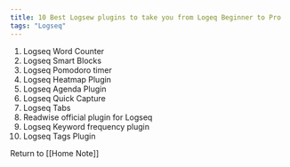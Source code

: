 ```yaml
---
title: 10 Best Logsew plugins to take you from Logeq Beginner to Pro
tags: "Logseq"
---
```


1. Logseq Word Counter
2. Logseq Smart Blocks
3. Logseq Pomodoro timer
4. Logseq Heatmap Plugin
5. Logseq Agenda Plugin
6. Logseq Quick Capture
7. Logseq Tabs
8. Readwise official plugin for Logseq
9. Logseq Keyword frequency plugin
10. Logseq Tags Plugin























Return to [[Home Note]]